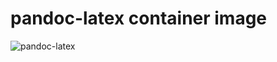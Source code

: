 # pandoc-latex container image

![pandoc-latex](https://github.com/goffinet/pandoc-latex/actions/workflows/main.yml/badge.svg)
